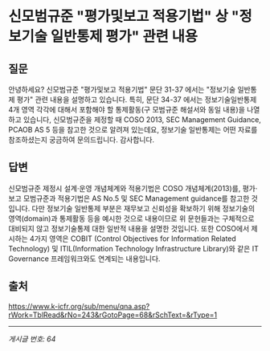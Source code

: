 # 신모범규준 "평가및보고 적용기법" 상 "정보기술 일반통제 평가" 관련 내용

## 질문
안녕하세요?
신모범규준 "평가및보고 적용기법" 문단 31-37 에서는 "정보기술 일반통제 평가" 관련 내용을 설명하고 있습니다.
특히, 문단 34-37 에서는 정보기술일반통제 4개 영역 각각에 대해서 포함해야 할 통제활동(구 모범규준 해설서와 동일 내용)을 나열하고 있습니다,
신모범규준을 제정할 때 COSO 2013, SEC Management Guidance, PCAOB AS 5 등을 참고한 것으로 알려져 있는데요, 정보기술 일반통제는 어떤 자료를 참조하셨는지 궁금하여 문의드립니다.
감사합니다.

## 답변
신모범규준 제정시 설계·운영 개념체계와 적용기법은 COSO 개념체계(2013)를, 평가·보고 모범규준과 적용기법은 AS No.5 및 SEC Management guidance를 참고한 것입니다.
다만 정보기술 일반통제 부분은 재무보고 신뢰성을 확보하기 위해 정보기술의 영역(domain)과 통제활동 등을 예시한 것으로 내용이므로 위 문헌들과는 구체적으로 대비되지 않고 정보기술통제 대한 일반적 내용을 설명한 것입니다. 또한 COSO에서 제시하는 4가지 영역은 COBIT (Control Objectives for Information Related Technology) 및 ITIL(Information Technology Infrastructure Library)와 같은 IT Governance 프레임워크와도 연계되는 내용입니다.

## 출처
https://www.k-icfr.org/sub/menu/qna.asp?rWork=TblRead&rNo=243&rGotoPage=68&rSchText=&rType=1

---
*게시글 번호: 64*
